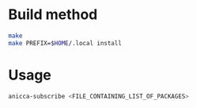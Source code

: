 # Build method

```sh
make
make PREFIX=$HOME/.local install
```

# Usage

```sh
anicca-subscribe <FILE_CONTAINING_LIST_OF_PACKAGES>
```
